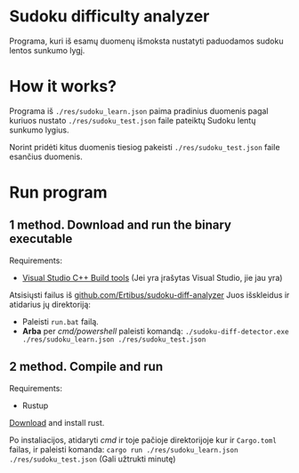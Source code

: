 # Sudoku difficulty analyzer
Programa, kuri iš esamų duomenų išmoksta nustatyti paduodamos sudoku lentos sunkumo lygį.

# How it works?
Programa iš `./res/sudoku_learn.json` paima pradinius duomenis pagal kuriuos nustato `./res/sudoku_test.json` faile pateiktų Sudoku lentų sunkumo lygius.

Norint pridėti kitus duomenis tiesiog pakeisti `./res/sudoku_test.json` faile esančius duomenis.

# Run program
## 1 method. Download and run the binary executable
Requirements:
- [Visual Studio C++ Build tools](https://visualstudio.microsoft.com/visual-cpp-build-tools/) (Jei yra įrašytas Visual Studio, jie jau yra)

Atsisiųsti failus iš [github.com/Ertibus/sudoku-diff-analyzer](https://github.com/Ertibus/sudoku-diff-analyzer/releases/tag/Release)
Juos išskleidus ir atidarius jų direktoriją:
- Paleisti `run.bat` failą.
- __Arba__ per _cmd/powershell_ paleisti komandą: `./sudoku-diff-detector.exe ./res/sudoku_learn.json ./res/sudoku_test.json`


## 2 method. Compile and run
Requirements:
- Rustup

[Download](https://www.rust-lang.org/tools/install?platform_override=win) and install rust. 

Po instaliacijos, atidaryti _cmd_ ir toje pačioje direktorijoje kur ir `Cargo.toml` failas, ir paleisti komanda:
`cargo run ./res/sudoku_learn.json ./res/sudoku_test.json` (Gali užtrukti minutę)
